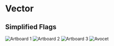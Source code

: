 # Vector
## Simplified Flags
![Artboard 1](https://user-images.githubusercontent.com/70280999/119907330-42bb8e00-bf0d-11eb-8ae7-69ef66e22321.png)
![Artboard 2](https://user-images.githubusercontent.com/70280999/119907522-b5c50480-bf0d-11eb-8ef9-ad5f9b4abdb5.png)
![Artboard 3](https://user-images.githubusercontent.com/70280999/119907541-bf4e6c80-bf0d-11eb-81ff-d9ea39a570c7.png)
![Avocet](https://user-images.githubusercontent.com/70280999/120420481-a2f16c00-c321-11eb-925e-e7334c4c225b.png)

